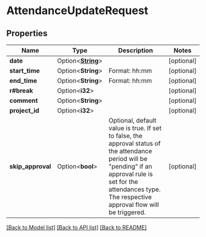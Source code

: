 # AttendanceUpdateRequest

## Properties

Name | Type | Description | Notes
------------ | ------------- | ------------- | -------------
**date** | Option<[**String**](string.md)> |  | [optional]
**start_time** | Option<**String**> | Format: hh:mm | [optional]
**end_time** | Option<**String**> | Format: hh:mm | [optional]
**r#break** | Option<**i32**> |  | [optional]
**comment** | Option<**String**> |  | [optional]
**project_id** | Option<**i32**> |  | [optional]
**skip_approval** | Option<**bool**> | Optional, default value is true. If set to false, the approval status of the attendance period will be \"pending\" if an approval rule is set for the attendances type. The respective approval flow will be triggered. | [optional]

[[Back to Model list]](../README.md#documentation-for-models) [[Back to API list]](../README.md#documentation-for-api-endpoints) [[Back to README]](../README.md)


